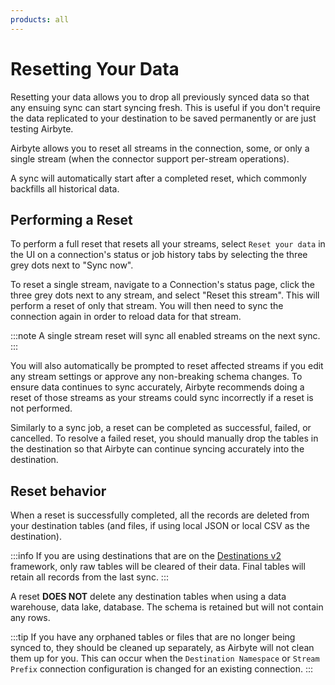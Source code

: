 ```yaml
---
products: all
---
```


# Resetting Your Data

Resetting your data allows you to drop all previously synced data so that any ensuing sync can start syncing fresh. This is useful if you don't require the data replicated to your destination to be saved permanently or are just testing Airbyte.

Airbyte allows you to reset all streams in the connection, some, or only a single stream (when the connector support per-stream operations).

A sync will automatically start after a completed reset, which commonly backfills all historical data.

## Performing a Reset
To perform a full reset that resets all your streams, select `Reset your data` in the UI on a connection's status or job history tabs by selecting the three grey dots next to "Sync now". 

To reset a single stream, navigate to a Connection's status page, click the three grey dots next to any stream, and select "Reset this stream". This will perform a reset of only that stream. You will then need to sync the connection again in order to reload data for that stream. 

:::note
A single stream reset will sync all enabled streams on the next sync. 
:::

You will also automatically be prompted to reset affected streams if you edit any stream settings or approve any non-breaking schema changes. To ensure data continues to sync accurately, Airbyte recommends doing a reset of those streams as your streams could sync incorrectly if a reset is not performed. 

Similarly to a sync job, a reset can be completed as successful, failed, or cancelled. To resolve a failed reset, you should manually drop the tables in the destination so that Airbyte can continue syncing accurately into the destination. 

## Reset behavior
When a reset is successfully completed, all the records are deleted from your destination tables (and files, if using local JSON or local CSV as the destination).

:::info
If you are using destinations that are on the [Destinations v2](/release_notes/upgrading_to_destinations_v2.md) framework, only raw tables will be cleared of their data. Final tables will retain all records from the last sync. 
:::

A reset **DOES NOT** delete any destination tables when using a data warehouse, data lake, database. The schema is retained but will not contain any rows.

:::tip
If you have any orphaned tables or files that are no longer being synced to, they should be cleaned up separately, as Airbyte will not clean them up for you. This can occur when the `Destination Namespace` or `Stream Prefix` connection configuration is changed for an existing connection.
:::
